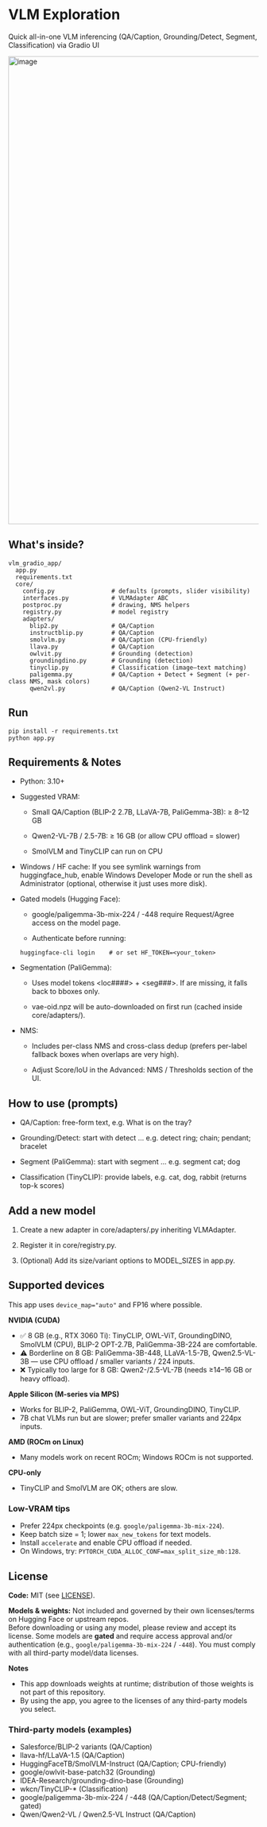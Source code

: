 # VLM Exploration 

Quick all-in-one VLM inferencing (QA/Caption, Grounding/Detect, Segment, Classification) via Gradio UI

<img width="1288" height="942" alt="image" src="https://github.com/user-attachments/assets/7288efa9-1362-4fca-8b09-9bc1987018b8" />


## What's inside?
```
vlm_gradio_app/
  app.py
  requirements.txt
  core/
    config.py                # defaults (prompts, slider visibility)
    interfaces.py            # VLMAdapter ABC
    postproc.py              # drawing, NMS helpers
    registry.py              # model registry
    adapters/
      blip2.py               # QA/Caption
      instructblip.py        # QA/Caption
      smolvlm.py             # QA/Caption (CPU-friendly)
      llava.py               # QA/Caption
      owlvit.py              # Grounding (detection)
      groundingdino.py       # Grounding (detection)
      tinyclip.py            # Classification (image–text matching)
      paligemma.py           # QA/Caption + Detect + Segment (+ per-class NMS, mask colors)
      qwen2vl.py             # QA/Caption (Qwen2-VL Instruct)

```

## Run
```
pip install -r requirements.txt
python app.py
```

## Requirements & Notes
- Python: 3.10+

- Suggested VRAM:

   - Small QA/Caption (BLIP-2 2.7B, LLaVA-7B, PaliGemma-3B): ≥ 8–12 GB

   - Qwen2-VL-7B / 2.5-7B: ≥ 16 GB (or allow CPU offload = slower)

   - SmolVLM and TinyCLIP can run on CPU

- Windows / HF cache: If you see symlink warnings from huggingface_hub, enable Windows Developer Mode or run the shell as Administrator (optional, otherwise it just uses more disk).

- Gated models (Hugging Face):

   - google/paligemma-3b-mix-224 / -448 require Request/Agree access on the model page.

   - Authenticate before running:
    ```
    huggingface-cli login    # or set HF_TOKEN=<your_token>
    ```
- Segmentation (PaliGemma):

   - Uses model tokens <loc####> + <seg###>. If <seg> are missing, it falls back to bboxes only.

   - vae-oid.npz will be auto-downloaded on first run (cached inside core/adapters/).

- NMS:

   - Includes per-class NMS and cross-class dedup (prefers per-label fallback boxes when overlaps are very high).

   - Adjust Score/IoU in the Advanced: NMS / Thresholds section of the UI.
 
## How to use (prompts)
- QA/Caption: free-form text, e.g. What is on the tray?

- Grounding/Detect: start with detect ...
e.g. detect ring; chain; pendant; bracelet

- Segment (PaliGemma): start with segment ...
e.g. segment cat; dog

- Classification (TinyCLIP): provide labels, e.g. cat, dog, rabbit (returns top-k scores)

## Add a new model
1. Create a new adapter in core/adapters/<name>.py inheriting VLMAdapter.

2. Register it in core/registry.py.

3. (Optional) Add its size/variant options to MODEL_SIZES in app.py.


## Supported devices

This app uses `device_map="auto"` and FP16 where possible.

**NVIDIA (CUDA)**
- ✅ 8 GB (e.g., RTX 3060 Ti): TinyCLIP, OWL-ViT, GroundingDINO, SmolVLM (CPU), BLIP-2 OPT-2.7B, PaliGemma-3B-224 are comfortable.
- ⚠️ Borderline on 8 GB: PaliGemma-3B-448, LLaVA-1.5-7B, Qwen2.5-VL-3B — use CPU offload / smaller variants / 224 inputs.
- ❌ Typically too large for 8 GB: Qwen2-/2.5-VL-7B (needs ≥14–16 GB or heavy offload).

**Apple Silicon (M-series via MPS)**
- Works for BLIP-2, PaliGemma, OWL-ViT, GroundingDINO, TinyCLIP.
- 7B chat VLMs run but are slower; prefer smaller variants and 224px inputs.

**AMD (ROCm on Linux)**
- Many models work on recent ROCm; Windows ROCm is not supported.

**CPU-only**
- TinyCLIP and SmolVLM are OK; others are slow.

### Low-VRAM tips
- Prefer 224px checkpoints (e.g. `google/paligemma-3b-mix-224`).
- Keep batch size = 1; lower `max_new_tokens` for text models.
- Install `accelerate` and enable CPU offload if needed.
- On Windows, try: `PYTORCH_CUDA_ALLOC_CONF=max_split_size_mb:128`.

## License

**Code:** MIT (see [LICENSE](./LICENSE)).

**Models & weights:** Not included and governed by their own licenses/terms on Hugging Face or upstream repos.  
Before downloading or using any model, please review and accept its license. Some models are **gated** and require access approval and/or authentication (e.g., `google/paligemma-3b-mix-224` / `-448`). You must comply with all third-party model/data licenses.

**Notes**
- This app downloads weights at runtime; distribution of those weights is not part of this repository.
- By using the app, you agree to the licenses of any third-party models you select.


### Third-party models (examples)
- Salesforce/BLIP-2 variants (QA/Caption)
- llava-hf/LLaVA-1.5 (QA/Caption)
- HuggingFaceTB/SmolVLM-Instruct (QA/Caption; CPU-friendly)
- google/owlvit-base-patch32 (Grounding)
- IDEA-Research/grounding-dino-base (Grounding)
- wkcn/TinyCLIP-* (Classification)
- google/paligemma-3b-mix-224 / -448 (QA/Caption/Detect/Segment; gated)
- Qwen/Qwen2-VL / Qwen2.5-VL Instruct (QA/Caption)
